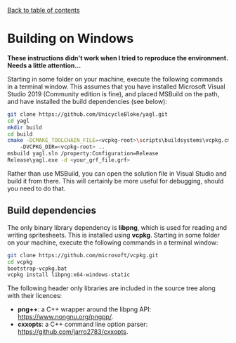 [Back to table of contents](index.md)

# Building on Windows

**These instructions didn't work when I tried to reproduce the environment. Needs a little attention...**

Starting in some folder on your machine, execute the following commands in a terminal window. This assumes that you have installed Microsoft Visual Studio 2019 (Community edition is fine), and placed MSBuild on the path, and have installed the build dependencies (see below):

```bash
git clone https://github.com/UnicycleBloke/yagl.git
cd yagl
mkdir build
cd build
cmake -DCMAKE_TOOLCHAIN_FILE=<vcpkg-root>\scripts\buildsystems\vcpkg.cmake
    -DVCPKG_DIR=<vcpkg-root> ..
msbuild yagl.sln /property:Configuration=Release
Release\yagl.exe -d <your_grf_file.grf>
```

Rather than use MSBuild, you can open the solution file in Visual Studio and build it from there. This will certainly be more useful for debugging, should you need to do that.

## Build dependencies

The only binary library dependency is **libpng**, which is used for reading and writing spritesheets. This is installed using **vcpkg**. Starting in some folder on your machine, execute the following commands in a terminal window:

```bash
git clone https://github.com/microsoft/vcpkg.git
cd vcpkg
bootstrap-vcpkg.bat
vcpkg install libpng:x64-windows-static
```

The following header only libraries are included in the source tree along with their licences:
- **png++**: a C++ wrapper around the libpng API: https://www.nongnu.org/pngpp/.
- **cxxopts**: a C++ command line option parser: https://github.com/jarro2783/cxxopts.
